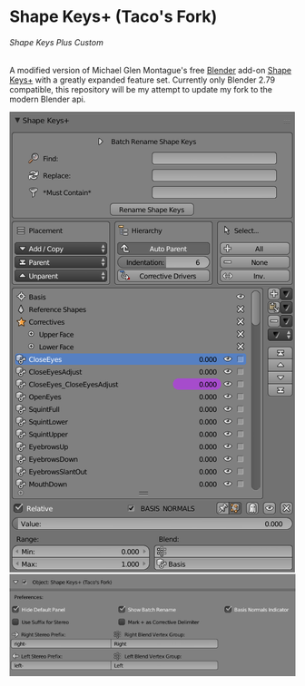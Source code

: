 Shape Keys+ (Taco's Fork)
===========
###### Shape Keys Plus Custom

A modified version of Michael Glen Montague's free [Blender](https://www.blender.org/) add-on [Shape Keys+](https://github.com/MichaelGlenMontague/shape_keys_plus) with a greatly expanded feature set.
Currently only Blender 2.79 compatible, this repository will be my attempt to update my fork to the modern Blender api.

![0|503x812](./screenshot1.png)
![0|686x245](./screenshot2.png)
